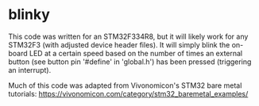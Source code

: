 # blinky

This code was written for an STM32F334R8, but it will likely work for any STM32F3 (with adjusted device header files). It will simply blink the on-board LED at a certain speed based on the number of times an external button (see button pin '#define' in 'global.h') has been pressed (triggering an interrupt).

Much of this code was adapted from Vivonomicon's STM32 bare metal tutorials: https://vivonomicon.com/category/stm32_baremetal_examples/
